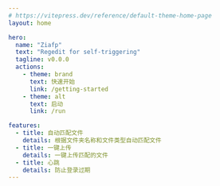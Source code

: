 ```yaml
---
# https://vitepress.dev/reference/default-theme-home-page
layout: home

hero:
  name: "Ziafp"
  text: "Regedit for self-triggering"
  tagline: v0.0.0
  actions:
    - theme: brand
      text: 快速开始
      link: /getting-started
    - theme: alt
      text: 启动
      link: /run

features:
  - title: 自动匹配文件
    details: 根据文件夹名称和文件类型自动匹配文件
  - title: 一键上传
    details: 一键上传匹配的文件
  - title: 心跳
    details: 防止登录过期
---
```


